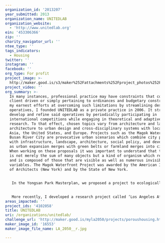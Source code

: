 ```yaml
---
organization_id: '2013207'
year_submitted: 2013
organization_name: UNITEDLAB
organization_website:
  - 'http://www.unitedlab.org'
ein: '453306366'
zip: ''
charity_navigator_url: ''
ntee_type: ''
tags_indicators:
  - Housing
twitter: ''
instagram: ''
facebook: ''
org_type: For profit
project_image: >-
  http://maker.good.is/s3/maker%252Fattachments%252Fproject_photos%252Fimages%252F16553%252Fdisplay%252FLA_2050__r.jpg=c570x385
project_video: ''
org_summary: >-
  In many instances, professional practice may have constraints that could be
  client driven or simply pertaining to ordinances and budgetary constraints. In
  my earnest efforts at overcoming such limitations by streamlining design
  operatives, I founded UNITEDLAB as a private practice in 2006. It strives to
  develop and refine said operatives by periodically participating in
  international competitions while engaging in theoretical and adaptive
  research. To that effect, chosen topics vary from architecture and landscape
  architecture to urban design and cross-disciplinary systems with locations in
  Asia, the United States, and Europe. Projects such as the Magok Waterfront and
  Busan River City are provocative urban scenarios which combine city planning
  with infrastructure, landscape, architecture, social policy, and development
  as urban expansion merges with green belts or farmland merges into cities.
  When working on these proposals it was important to understand that the city
  is not merely the sum of many objects but a kind of organism which relates to
  and is composed of those that are visible as well as numerous invisible
  variables. The Magok Waterfront Project was awarded by the American Institute
  of Architects (New York) and by the State of New York.
   
   
   In the Yongsan Park Masterplan, we proposed a project to ecologically regenerate an urban site that had been used as a military base for more than 100 years. Its location in central Seoul, as well as its proximity to Old Seoul eventually distorted its natural axis. The site needed to incorporate the historical situations of the Second World War, the Korean War, and the societal atmosphere which Korea was forced to face. Its solution demanded research about the ecology and sustainability inherent to the site. UNITEDLAB was fortunate enough to receive the ASLA Professional Award and an AIA LA Award for this project.
   
   
   More recently, I developed a research project called ‘Los Angeles Affordable Apartments,’ a multi-unit residential prototype based on traditional village housing schemes. I proposed unit prototypes for the low-income which compels pedestrian activity in DTLA. For a mobile city like Los Angeles, I believe this could be new typology that encourages such activity.
areas_impacted: ''
project_ids: '4102058'
title: UNITEDLAB
uri: /organizations/unitedlab/
challenge_url: 'http://maker.good.is/myla2050/projects/poroushousing.html'
maker_image_id: '16553'
maker_image_file_name: LA_2050__r.jpg

---
```

